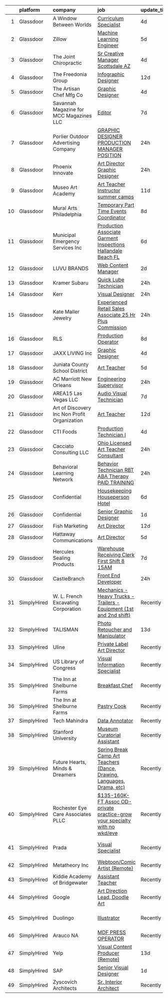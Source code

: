 

|    | platform    | company                                      | job                                                                                                                                                                                                                                                                                                                                                                                                                                                                                                                                                                                                                                                                                                                                                                                                                                                                                                                                                                                                                                                                                                                                                                                                                                                           | update_time   | location                    |
|---:|:------------|:---------------------------------------------|:--------------------------------------------------------------------------------------------------------------------------------------------------------------------------------------------------------------------------------------------------------------------------------------------------------------------------------------------------------------------------------------------------------------------------------------------------------------------------------------------------------------------------------------------------------------------------------------------------------------------------------------------------------------------------------------------------------------------------------------------------------------------------------------------------------------------------------------------------------------------------------------------------------------------------------------------------------------------------------------------------------------------------------------------------------------------------------------------------------------------------------------------------------------------------------------------------------------------------------------------------------------|:--------------|:----------------------------|
|  1 | Glassdoor   | A Window Between Worlds                      | [Curriculum Specialist](https://www.glassdoor.com/partner/jobListing.htm?pos=130&ao=1110586&s=58&guid=00000180fa016c6596711cf05fd200b2&src=GD_JOB_AD&t=SR&vt=w&ea=1&cs=1_ef6b3831&cb=1653461839342&jobListingId=1007880091488&cpc=8795CF9063CD573D&jrtk=3-0-1g3t02r48g2eh801-1g3t02r4opkjh800-fc65f844cfd634e5--6NYlbfkN0AOyKCFzToQ6YaempRbh7-ykwzFwHVM4OJsHPJmHpsUmjtQm9Z6vTkfpu2Gx4ZtWZbob-D2Apw6YDRwCEX5-yiU1I3S9wmBmEottZhonUhhdi2i6LfTRN5PLorjaBpUG8Bh0i8SFtZJyz5keGWU1hYZYPa-c4Woc_jDTJ38bmyrfr_VJTETB7CrttbH1mxgpkVNIZR2JnuXOdE7EseFdUwdyqNBkdWHK-c-kk1Fas5pr-uFvO_iYbCNPhFOh58CRs8JXvYMPn_19pHExqYZh9X6S_VpLLYfNlU-NNFWhyIdCOIiyxrc2sMGWDYDAn-4F3SsRnMW6cpzLomnbZqz1naih95d2mRHnybR46aZ944SF-7Kd9J1WhOmbivDGEfvGqVuAoHDiVwGUL6mzIyQmnNzyy5AbmRE0KgbQrS8PzAiJrzKAQNIb0jP175RzL0eK3r6XfxTJfD-21mULA-00qCCLW0gXHuTpkeeEl7wGCSPYETxsWNAGljP)                                                                                                                                                                                                                                                                                                                                                                                                              | 4d            | Remote                      |
|  2 | Glassdoor   | Zillow                                       | [Machine Learning Engineer](https://www.glassdoor.com/partner/jobListing.htm?pos=125&ao=1110586&s=58&guid=00000180fa016c6596711cf05fd200b2&src=GD_JOB_AD&t=SR&vt=w&cs=1_ba71dd2b&cb=1653461839341&jobListingId=1007877117058&cpc=2CAED5C921A5F994&jrtk=3-0-1g3t02r48g2eh801-1g3t02r4opkjh800-f96ab320b8e43036--6NYlbfkN0ANMurRYyPEXg08u6OamUd1Mvhk-zhFSGYIZgoJR86UvYL2v6MoUqae-sD5DnU21vq3JeNkR5tFHcOnDSq4dtCFfirBT7BYsd0jop5wwr17nJM9ZkX7ghU4Er1na1RLgh8OpyDj2Xs0WGVeLQZxpEbHUBOV3KsUxWOQYxZr7INfleYBTAwE2qjmDsIH84bb3BchVSAUHRbRYuEaGQF5Q5C6_ZcrWu1IzFIAR-mmLaMyCyVX-YIhl1K3goYi4nUNgQOlAA9dB5FHxfFEsSKGs2aD0GvzLrXWuWsWmLgrAc5ulXxtRJSRsjq-8gfjlPQzQO4piQT5CiDNphYKRz8l3kbKkh2Uha6jPxqRBel3Enymez4VeGOAis8RRtwprBqxkM1ZfzOJgSm4ifSg_nCMbYB7ynmrQ1UNDtc_nX-OTNz9GvW8H9MG5zGBBsIf9F-1jhxVcHyOnkPkHVB6ieaynC5KbiDU8rhPy6v62NEN8Z5tk7mY9ay5Yjyz2WzPbX0hMxPGVhGs9eXLLWAa3WvqRpKSKbfNYDdReM6D3W2p3Qr9158CjqdVBBiRTARmjZJ2m_Srhs2iwMQf4yInGwanPX7bwrXgMx3lobsUNjQbauNXBmkH2t9NMD3kYcXh5silKVpdFHP2o4g347O-F1oPAfLvK3ZTbuaNkk6CApvKFJLiLsDXJKzgBSnWju2oBPkNKo_dvXGl5ixBDsDWURE1r2qEeXDpsMJr6azFSWQI8EYAZPHl9QmE_yHnqesNK5pHgSy3yVFrYX1ijt0JG4JUmMuTEsE4Zy4aFrsHUZCRZIqqtqp32n6jsNbjpWC2xd9HI8EqqHFTAMRhJ9MuQPVRD8quh798WIir_tCWS025QsowMsLGke0rQt8cbAr5IDVxZ6Q%3D) | 5d            | Remote                      |
|  3 | Glassdoor   | The Joint Chiropractic                       | [Sr  Creative Manager   Scottsdale  AZ](https://www.glassdoor.com/partner/jobListing.htm?pos=122&ao=1110586&s=58&guid=00000180fa016c6596711cf05fd200b2&src=GD_JOB_AD&t=SR&vt=w&ea=1&cs=1_ed22802a&cb=1653461839341&jobListingId=1007880428409&cpc=81AAE51C33FDE227&jrtk=3-0-1g3t02r48g2eh801-1g3t02r4opkjh800-0f8789c8d55d4e2e--6NYlbfkN0BjofAaOUphOfn19_ngC4hII9J0vncD229fUY8SjX8wT998s6jSLkvo6GAckPjHLPBb67NFfiKlJE-ma3-lRb9-jIT4A0EQaRB99YLnu233_rSZ78s2X07ZPJynMUFiEQqqNn5ATf7plWSOLtOCS2ua7gQhRcFgsMyCfowY6TuWCqbyl5JaNT8wzZg76kEmwolJWrtPtNKQlJ030i-33Do4lZzUbeiN6WArDod_5mjAkX3JPxxW59O8dkHy0zcckbGJ3xGKByBB8YJS59L-1pKUHqbNJkDWCM3FzPi8XqgjbsaWLYt5Ml-n6AMYq6km0wmngO3-EjpKoS7umlwNT0dBr_Jb8GTxgvwSPZw3dO9bFu8NrjeUobEO6uvfz893aHeedPz7exyMi05MXm8BMFD1sNnBnv9gOxLTNrHhjzDvPYZYGtEy43AW30kv6dB2SzIgATKpRc92BE-5flm4_98mNI2RRXQnvvwaEKHvegQd_Zxr1vX-m598rpYN1n471FT5LFr_J3IPBxiulK9jtRKZ0T6EhNRHXcE8EBghnYyrWYC6WgpBl3eFsDoR1WTGVyI%3D)                                                                                                                                                                                                                                                                                                                | 4d            | Scottsdale, AZ              |
|  4 | Glassdoor   | The Freedonia Group                          | [Infographic Designer](https://www.glassdoor.com/partner/jobListing.htm?pos=120&ao=1110586&s=58&guid=00000180fa016c6596711cf05fd200b2&src=GD_JOB_AD&t=SR&vt=w&ea=1&cs=1_b78b834a&cb=1653461839341&jobListingId=1007857063923&cpc=8795CF9063CD573D&jrtk=3-0-1g3t02r48g2eh801-1g3t02r4opkjh800-6e365dcee8a2e2f3--6NYlbfkN0Boiy5u7070AHdCi2IBh6tESCDGV4H_QAF5sEE_4mvsTHldhfhbloPCUkVL61EuXgk9S7Jel8E3chC4kPc8OX0XobsRtZprUPEOGtx6IpB5GRPLWVz63CFvNNa_ZnH7rwNSIrT2flM7AA0V6xnP_q-H8FssuZ1v-n0ckmmxGuvxitXCK8-FxhO4taiH6SM6eqbFpcdMdMYBi1brvvP0yh8GT_igLVX-S3h3GVw8pzgFcAW_UEd6ChrJfmLYBDCag-TJAEdEguyZWMT6abBD90DMvAYhjWdzKCzENco0h_xVERgYSlvDuRRx11Bc6hj0kM2MVN0gvnxHQ6TD8zImCHC6vnQQiCxNvEQsORU3cg5Ans41A1dH6Tp2XfnJsP3HbzMNEV9EEQ0tj8soVCgM88VjVapR5IX-WeOJELHMEI26xhzLYlHp3IJe2rpJFwguDESthPFlMbGvWNN8_qV4gxMzR4bN7_oolKvczZrR6AARqovNZ1coahop)                                                                                                                                                                                                                                                                                                                                                                                                               | 12d           | Remote                      |
|  5 | Glassdoor   | The Artisan Chef Mfg Co                      | [Graphic Designer](https://www.glassdoor.com/partner/jobListing.htm?pos=124&ao=1110586&s=58&guid=00000180fa016c6596711cf05fd200b2&src=GD_JOB_AD&t=SR&vt=w&ea=1&cs=1_3112a67e&cb=1653461839341&jobListingId=1007879161347&cpc=39A4E8CE329AB187&jrtk=3-0-1g3t02r48g2eh801-1g3t02r4opkjh800-63ff8888b6f225e7--6NYlbfkN0CTwPszrIuTjOkQeUc5MIWxzw-_VculH-63Icgcax8GTsOzLjiwqGMXqHMoiEPHNu2QBKvSlWYgVY-YS7QhK8r0eQmzOKKmhL_ETDN0zeNLz3VTCDYiFW9903BpvCj2NXniu66sD5pb70R_YwMi6StmZGFI_sxJMXRt-uyZOagi4dr5ZRR17bseifSFDqZJtiqp-mWAH4JnICd-pTmCCMXFz0IfFp8Fz8SNRVrwGZft3OI23EiBYRubXLVH8Z2e4netik_TcSd5MknjAQxF5Jrwtj2yqAABfMDertrJzVWyK2Xxe81KGmmhzDEloC-0SbsA80GJQ28K6pVvJi5muyqInVUUYIwaihOOCa8lKK6bcm7OMfa0tcrAUTvCildzkw-2k1XpqDsayVZhxTip4DIoQF-Eozf7Jymmyguv42gJuXA7s9NkZ3zoJKOH89_mWrAXdOd8WeoF6ivAvmC7j4C0GzWk_762m9qU4uTZyVSqqyqtvgnvOv4y)                                                                                                                                                                                                                                                                                                                                                                                                                   | 4d            | Lawrence, MA                |
|  6 | Glassdoor   | Savannah Magazine for MCC Magazines  LLC     | [Editor](https://www.glassdoor.com/partner/jobListing.htm?pos=117&ao=1110586&s=58&guid=00000180fa016c6596711cf05fd200b2&src=GD_JOB_AD&t=SR&vt=w&ea=1&cs=1_9a3a51b2&cb=1653461839340&jobListingId=1007869491442&cpc=84DBBAA61F05C438&jrtk=3-0-1g3t02r48g2eh801-1g3t02r4opkjh800-2a68b48a9e70c5ee--6NYlbfkN0DsM7MRoR6mGcOzXJiXNgbNnqHdEWyX0qsd-BnMskj0mUMdnr-yJeDT8yYHE7W0IJmVhuqxmbGOa9T6M5mHgwNt1hsgebGv_vQKAezgeQVgXP9iEp2uI_SxvHPiRuHGOp8mxPrwz7RngCErL3KLLLKrGTGCI3LYA-p3qeqw5PWXE_qYBDLxXOFK0tl2ZYYZw-cqDnAOldaAxsRuhm1erHnye_uYUGbRUjyzTEpTmSJwRwFhW1WzlFe6BQwBAufuRsOI71jDmdl5C3R7evxOmhthO-7qKl_vZaYFxEmYvhdwyHL2UeTxBxDLF-UM0VfVLa6IZGzRrgeJc1UZsxEYaY7VU5V1H9yHIoR5fJ28wyfqUiHyJVs2mDjgc2k44bjYH555-T7QjhU66-4HuVqe3lsSqqHfSpK970pKTcZPqcEyH-ndayDH5q3Pzc3h2KJ5nCYpFIsz1zuhB7BbP5XARBpBvWPhruqoO5fZIKt8gclfSQ%3D%3D)                                                                                                                                                                                                                                                                                                                                                                                                                                 | 7d            | Savannah, GA                |
|  7 | Glassdoor   | Porlier Outdoor Advertising Company          | [GRAPHIC DESIGNER PRODUCTION MANAGER POSITION](https://www.glassdoor.com/partner/jobListing.htm?pos=105&ao=1110586&s=58&guid=00000180fa016c6596711cf05fd200b2&src=GD_JOB_AD&t=SR&vt=w&ea=1&cs=1_68540099&cb=1653461839338&jobListingId=1007889247574&cpc=1926746423AECDED&jrtk=3-0-1g3t02r48g2eh801-1g3t02r4opkjh800-de37ea7e8700ab51--6NYlbfkN0ACTeRvGRFS6hadW-07x_K1RnsIE8OdH4tufuZ5eRAiXgZimrvNkZntqdaWDDj--fMzbHRcFggg-G4w-7IDVaAITY78vE2B7uLn2sQO3-D71cNx-y988aWjemo14N35dC1ZYz5JVoKDcfIroBS0_fusBWK8PGJTZjCCBddDnXul2VGFcXTZIERMTi3nPGd4SQQ9k-b8MmulH2x7GUi6lZ2T--Ge_V4PqcN3SLqAFPbH4FOYEPU5Wp8nFjylBgFfWLmT9K5nwlwusV1pROSs9jZKtD9wkUJmdn0NOaq7J8U-OnmFRB7L7z-TO9ekMjVtlpXlHgslxxkPOa8OrBtPCaFVva7NSUWwFNJ0E48RMutmYufoVI-rA9BjEyl9g47aUTq3ptYmzLeEJMoLZxJn3981mflI8m56gT2mUWW-cVhTf6UQxLCGykKs-lpsggiLWxVoiPa0F7bpRzJHoFQmgY4DzN2_z8bXCUKVUXuTiUelbMOT-EBgu-W4tsyMepxyVQIO-awGHaMfRQ%3D%3D)                                                                                                                                                                                                                                                                                                                                                           | 24h           | Foristell, MO               |
|  8 | Glassdoor   | Phoenix Innovate                             | [Art Director Graphic Designer](https://www.glassdoor.com/partner/jobListing.htm?pos=104&ao=1110586&s=58&guid=00000180fa016c6596711cf05fd200b2&src=GD_JOB_AD&t=SR&vt=w&ea=1&cs=1_f6c81d68&cb=1653461839338&jobListingId=1007889836239&cpc=BD04BF404FBE42C1&jrtk=3-0-1g3t02r48g2eh801-1g3t02r4opkjh800-4be130cc61893238--6NYlbfkN0Bo_CM2a8GgFIiw_-9fb5ug3xmG_MFCzpxBl7ntROtVZbnezktEokZ_TAKVk5ylsRB-04x_D7rw1pDZphrZcfiW9ygXWSFQvKVIc8zmTkkiDFPHobN7OGrESPq3k_nHuMxoxHSwi9Y0MNP0LnFyFIwY_rVIxPPQiCvXKdF6GQU_eVkMR03xtGyZsl9CcRVwf8ToOwww_1NnTy0t9V5fGrFfaFMrqipU9F9U3J0vfeq1A2CAYaF0GSQldNesSaA7YeS6DoZO9gyrYZZXlH7Y63HY0x_1bFkGnZ3jHoh-NqT8wC_LeB_3gXJfrbA93rhYZkpFp4HrGP62xguIQWgstdNA0nnOfSVu37w5JGPzwtJpWqVuTAsZRvnP3BOpHhK9gcrN9WDzuMHnznvVsM1nJ6cagFyo7Iq2inStdzQmoqK0eKj2jq5b0gcrs9XHlJ_9puCLpKDoPZgVDMnEZgRwU1CBhLdAHc8PkvWzhgO4wxODclUdRey_te-iC8rIwC9uk1c6mIEUoJyx6A%3D%3D)                                                                                                                                                                                                                                                                                                                                                                          | 24h           | Troy, MI                    |
|  9 | Glassdoor   | Museo Art Academy                            | [Art Teacher Instructor  summer camps ](https://www.glassdoor.com/partner/jobListing.htm?pos=128&ao=1110586&s=58&guid=00000180fa016c6596711cf05fd200b2&src=GD_JOB_AD&t=SR&vt=w&ea=1&cs=1_839007cf&cb=1653461839341&jobListingId=1007862151605&cpc=84DBBAA61F05C438&jrtk=3-0-1g3t02r48g2eh801-1g3t02r4opkjh800-8f457b5769887002--6NYlbfkN0BK9GXDcakwdiqmeo8o-2GvkYnmPkq7xevAHdeF_847qlv52V46Uj_2A5lGeg60q2HYyg7qaEExskigSG-repZWfCKJWOLaVj4JpOs_QhyPptYLXkfCRADo8UUWZWV0mW51kF8y7x0dj2JvIJx4ohwW73K4CYjUB5kBt0wCIuwnWdOBgyD8CXv_Om2gzz5vbyQJ031kgGKeMD8oAMx3Zo7M9f4T7R2_l-nrRzAhNTH09WJQg0MnZV7De7eniA-2JwyOjBw2b-GngRSXPd_x-HzD29HdXl9xtspsJsCPMrQmTUqq88pPG8dTRfaplI8LIFZIyyfp3Tn8yxcudgaeXUnOQmACxUETJhtM7xB_85gV52SkRevnFDGCNw2jczo1nBe5nuLFfhi77Slue7LAxXStINlOubUiS-MYe89Z2PmclpQl5qXYijRKpMuXUcPtwi_EXsUGTgfQkyaZDDcN5Vune-mPq2ZMSBnOid856P2j-w%3D%3D)                                                                                                                                                                                                                                                                                                                                                                                                  | 11d           | Issaquah, WA                |
| 10 | Glassdoor   | Mural Arts Philadelphia                      | [Temporary Part Time Events Coordinator](https://www.glassdoor.com/partner/jobListing.htm?pos=123&ao=1110586&s=58&guid=00000180fa016c6596711cf05fd200b2&src=GD_JOB_AD&t=SR&vt=w&ea=1&cs=1_df7dc78d&cb=1653461839341&jobListingId=1007867933788&cpc=9C2286EA3771AAF6&jrtk=3-0-1g3t02r48g2eh801-1g3t02r4opkjh800-5cc6cceffc637cb5--6NYlbfkN0BQfp2sEOvTvC4becpPYWH6CeMH9vPDIRCjgnSp4bg70LY4e4IB4PxEGv_7WNKSW02_HmDjj4E-kBvqoDc07zTOSeJGIyroDjWSwyIcjTloYmqKyjs4mzWna7niVaVz0XjGU9sHcC7FdoVjSc_4EQIiW0nBJDZw0r5mzdVkRCWwzKeRsAA9GEdYB_414LEPPyKDrbHCp6AnpQw0BbZ_nFwo-dpvBOflRoOinxKCCvE85nh0urPZCpB_o_gwcohA9Lfge8fLY_1ec8x3o7jeDHremA_HJ304CxIAez_vS-qRscYXMBv959u2aVU-4-qYjIe7tCoxgXeeq2Kpn6sRjgPVne7NF4kQHb81NJk2Kx4k2yEAXEyHzyFmkAFq-XyRF0YCkAJ4nnoPP_l_QzuN9kN-fWdngpJ8rUqb_3FTaGm47llE11xMIzLeb_Scbor2R3Ys-MGV_9ByBM2a5c3NR7zcqMRujfM8dC9rMRtWDgUpjW_9pU47nbKe37d0he_rrt0aPST-EjhpCNX6MBZO-IYr)                                                                                                                                                                                                                                                                                                                                                             | 8d            | Pennsylvania                |
| 11 | Glassdoor   | Municipal Emergency Services  Inc            | [Production Associate   Garment Inspections   Hallandale Beach  FL](https://www.glassdoor.com/partner/jobListing.htm?pos=111&ao=1110586&s=58&guid=00000180fa016c6596711cf05fd200b2&src=GD_JOB_AD&t=SR&vt=w&ea=1&cs=1_d2bbd2b7&cb=1653461839339&jobListingId=1007873337161&cpc=A1F772DE77098288&jrtk=3-0-1g3t02r48g2eh801-1g3t02r4opkjh800-4b86c42c2e65e00f--6NYlbfkN0BubAvHewzPhbhdmEFOVBPTCAY4ElwZYo8Lx2WAAaTalx1vqyApD5shklBRPuPGrQWWQmtrPrSYL6-HJM4-nk2X6GVhf0QR6we7IygfcEKzwDQRaVSsot_FPsHJHaEiFEJYJ3m2NctunXrC3F5b92FNPsihvMzMoAl_9eOrB1zGrZBLC1kmhre6cwtJteQg-yPN5AFPV1_5rsMvDHbJtVTTH3QBIMLx_mwjWQmoXhxaGb0Xw7mLbhC8Ga50SuBLWr6axYxtJpW8lrNLyIhH9DtrLRLSTSPcAalCC1S59noujg9qpxXm0UtuUNEIyWsmySXuNwn7EyxwvsIuWg05snTcf4FfQn3-sqfnoTL_fCWgKkfwLQqqyS8E7fnza63OjEeNrFEp_-2wF6QocrHoaZO6n2QsCB8A9DeUU_M0CiRsYtmAf8ZMAk2wimyr8vahVZxMG3sbPWMFVWSFoWJHjDvdPqpEnhMW_c80zpLyeYv3B4CJqF9ODbdvDW2WoY6Qyhm519Gxp7AnpMDPAly4YRp1l0lRBLWBLA1Ys4qEnroPslgL9ceUGIfG)                                                                                                                                                                                                                                                                                                  | 6d            | Hallandale Beach, FL        |
| 12 | Glassdoor   | LUVU BRANDS                                  | [Web Content Manager](https://www.glassdoor.com/partner/jobListing.htm?pos=119&ao=1110586&s=58&guid=00000180fa016c6596711cf05fd200b2&src=GD_JOB_AD&t=SR&vt=w&ea=1&cs=1_51077524&cb=1653461839341&jobListingId=1007883135416&cpc=7E69D0A57279CD4B&jrtk=3-0-1g3t02r48g2eh801-1g3t02r4opkjh800-78518885e795ea6a--6NYlbfkN0B6OB7jr-p4Ycr1l0MNgEhbiUbX8bsrLuSxQNC77Lk13UqdI_GAXZGZCrmnYut3k635jshFCYLm5gNIuQXc_kdZUpwBMW8L3uchjKCLyU1XG7aaLHPeSydq-Jf9Dk8Kh8SXSHKtaYQ9YjxgXzMVsTh-vfwVPL9GZat9xVd4w1m7EIxvZuhp7Yi-SpI3oxXJCU-kLhhxT-bJCKdk4P9Y9KCISPP4Dx7opisiEh8iZRyP10OX3bTCxFyEOkXBOuBY8T97IHs0XGqHEW9uprd4kqVe2T_TFrQ2Lnxao1i2v_Kj2pNCLeUddmpA04IfJAv6aiBz8P1mmTaMf1vfRnTC8ckj8z3U5y9e1aAYbQu2BCT8zw994N8TLKKZcOBzQHpHx0SVIfVBLkabRZKytTKOrlaAotOQ3aekUf8LsyYSwrf0pmLOkE8M-u-F7obweE29aJHSPecRwfU9aCIYf6zuRmQXuRgOFA8LR8Cb8IbG4mWXTuNh6qh5tDkoHyl50u5uT6Yf6d7TrcQJiQ%3D%3D)                                                                                                                                                                                                                                                                                                                                                                                    | 2d            | Atlanta, GA                 |
| 13 | Glassdoor   | Kramer Subaru                                | [Quick Lube Technician](https://www.glassdoor.com/partner/jobListing.htm?pos=110&ao=1110586&s=58&guid=00000180fa016c6596711cf05fd200b2&src=GD_JOB_AD&t=SR&vt=w&ea=1&cs=1_67fac300&cb=1653461839339&jobListingId=1007889084471&cpc=73B7E520706C1844&jrtk=3-0-1g3t02r48g2eh801-1g3t02r4opkjh800-02501d31e9f577ab--6NYlbfkN0BCnmFU-gciLNwAdh9Z2ByY0K8THW1pflus6_bAm8EpslIUDWfkzHptYZg74skIPGJpiumdLPXF-ZkW0rbKbXE6nIsFOw4iv4YAlqDxPDB9BPo3Wkv3Wus9D67AOTQUtyGbltTEF0qBjWxBMxAfQCszMgbYhxjn5qDtvfP_97DuJYTt0Tvnk0N1Ez2anymfSCY3kIV_PlyVL4ZdANt51OnT9ze5dZ5sMoz21oMvyNEE9UtN3z8UEw_RgqNrMKEaGbL0ZwQQlDEb-CJX20TTj0xXmKRBiHpe9BmwL9KaKSzsJsPi1zvN38iyLCmrLDlPBAGjypEd9tccFrptDIZvTijVqYcxlp6RadNkldAw8SyR8-r0GtLS1UbIumKkjXGadVMduN3Vgy8VCtTVUJqfRNqAQ4qQ7TXU3A8WR-9YDa8KMbQFSzoJDHjIPUw2t1hTuFXHqEZGcvo1Twpe8lCVMCqqNkgyjIJuRPhAjRXc4gDx8sv7mwa2xoy5XCcmEnZRHZuQe2S1ta6RLh2FMWyEfz2A)                                                                                                                                                                                                                                                                                                                                                                              | 24h           | Mandan, ND                  |
| 14 | Glassdoor   | Kerr                                         | [Visual Designer](https://www.glassdoor.com/partner/jobListing.htm?pos=113&ao=1110586&s=58&guid=00000180fa016c6596711cf05fd200b2&src=GD_JOB_AD&t=SR&vt=w&cs=1_ce5f6094&cb=1653461839339&jobListingId=1007891089235&cpc=65CC663E25211861&jrtk=3-0-1g3t02r48g2eh801-1g3t02r4opkjh800-b6f85b23a7063880--6NYlbfkN0AOHwrLlyTXiG3HfdcLhaCVf3-H-RbPAVLFEo3oL0rfm3fE8m1zPVraZSUGq2CqPCkcwpUJo9YmwYnApl_Gfriz_gWYzBZTi0009kxhjHqdSMvCV0MZm7JjQvCKGQC3Uf6e7ABi6oauSd0Qo-8tijbNiFxueDy_e_110dtdhN09dtsXroUeFwK4Bcgj9itZjI4v-O2ktZOeL21PBGtuftuJNdR0fhfcIXbOlVSsmXWC1ZPDQL4-d9FS1gXVvnjED661wwU-Su3txehAkF_003Fyn0svVbA08acNiJr9HKLbgbsHFMCCLYKitf2-8rS20KW_g4BMBlbev-TTAvsWYltRbjAZCBYBYJ_9Sqzb0kKiW2pQ0mwmv8wct56kxETTDtiF5dtPEjpYy4UEkR8J8gvctV8cwIU7SF0R9rEs_PtCypV7_xLrWe95j-T6sOnzzVKAs8pWnPcWXSSglRdMSv8hlZN_5W9qyyam_ayRuLkZFnyV-0FB5VZUSF6LEL11nyqSEKsL1HDAKMzMmJEx_MdKqzdB7ITJvLV3bThj8C5qNJN5tQe3lnAP4C4iOf0h64fBfhOimXDlCA%3D%3D)                                                                                                                                                                                                                                                                                                                             | 24h           | Brea, CA                    |
| 15 | Glassdoor   | Kate Maller Jewelry                          | [Experienced Retail Sales Associate  25 Hr  Plus Commission](https://www.glassdoor.com/partner/jobListing.htm?pos=108&ao=1110586&s=58&guid=00000180fa016c6596711cf05fd200b2&src=GD_JOB_AD&t=SR&vt=w&ea=1&cs=1_7528a4bd&cb=1653461839339&jobListingId=1007889451459&cpc=F7BD8DA794B5A532&jrtk=3-0-1g3t02r48g2eh801-1g3t02r4opkjh800-0c6d49c94d67a0e6--6NYlbfkN0Bzkuy17zoNwKMVjyusHhR7JNYo3SmelKzW8jp1Pa4TkxStCUINJHKEvWeyTCWsSy7glG6bu4PQkEJ9n7ak2rHhgMfmVYG_Kq35zEUQ0s1BeaVmuaSQsfMz542vTg3ODfAoXj0toavvywe-EboxjXrKnuiFs70hFceAofubfGSEWSQqZQJYtwFnYw87M3U0POYai8txoPRPurPRKypK7-_8A98rfzFvxou1fuKk9AiU4hcNDoZu8r7-R0A0zSz2NGVfHfOQKBffgyXSFmdyQ73BwVqY6tu0Y-7LzsooI_1hrzCpOpVb8XYrFofUKm6yv4uPF-ldeyvWnCRFi6vqAuL1T472GL809hLjVlQBEr5DGm0EM5GQrG6s2r9nOmJF1PkD2Y4uni49At-sV9Odsrnmb-cOStu1DZLIYO6hPf5IKCkRG-t-KBjsYIq03of107rA1OLhEIZfDr872FnjNs28svelsdtU1JAB36qmBFEFDJEFlqzP3HSMrhdOFwMbK5jp3wkdTKprYQ%3D%3D)                                                                                                                                                                                                                                                                                                                                             | 24h           | Aspen, CO                   |
| 16 | Glassdoor   | RLS                                          | [Production Operator](https://www.glassdoor.com/partner/jobListing.htm?pos=118&ao=1110586&s=58&guid=00000180fa016c6596711cf05fd200b2&src=GD_JOB_AD&t=SR&vt=w&ea=1&cs=1_efd85929&cb=1653461839340&jobListingId=1007866935958&cpc=923E3B470662C757&jrtk=3-0-1g3t02r48g2eh801-1g3t02r4opkjh800-31ab91efb5991248--6NYlbfkN0BGLl3YO7yVe-d4GceEakwhgn5Viv6_9E5gDGyCO1h8FSK46B7RS51gZoZnQwrSlJC64Gt0r6ah19jUccUZiphS2_7lhpbDL1SpoZ379zlRQIZ7JgFHYw_63S1fEccCHIMuqdRFc0RVElUgmbFJ2UUnoAq7expCyEa9LqcbkolFsAWRYTZowE5NfmAJQukiykezaMe5XrqN4vtXx4c4WbiKcKgpKLbk40ZHR_WufyllQ8ZeSbgBvh7V2xGrxu9BFVGwOY_9yDgEMO0CD-jEW04c5yCouYkQFsSioTPbPEIwSrd26db-cSpvK_s2aLFsb4Df3KNwk6nckMY-fAEE-MGYBuzXy_XxVmKJAjATeR7HtUpzJ_tSe7DbxREZ1akzuqyzkfRwhCo3sKtcrYSC-klCVNSg0YMYDugKipOVHsS7tMYSEOFeGrcyYUaq6mj5vMtf-Pf3bmG-KZCHwtKY4JcHE8FAWx5Tx_kOYNt8N-NI4TgMRjyt0jtKQ2BVPM0viWY%3D)                                                                                                                                                                                                                                                                                                                                                                                                  | 8d            | Hazelwood, MO               |
| 17 | Glassdoor   | JAXX LIVING  Inc                             | [Graphic Designer](https://www.glassdoor.com/partner/jobListing.htm?pos=127&ao=1110586&s=58&guid=00000180fa016c6596711cf05fd200b2&src=GD_JOB_AD&t=SR&vt=w&ea=1&cs=1_61aa30b4&cb=1653461839341&jobListingId=1007880601519&cpc=84DBBAA61F05C438&jrtk=3-0-1g3t02r48g2eh801-1g3t02r4opkjh800-d8a2fcf1e32a97ac--6NYlbfkN0B6OB7jr-p4Ycr1l0MNgEhbiUbX8bsrLuSxQNC77Lk13UqdI_GAXZGZCrmnYut3k62z8PhHZSOakFXlsGS5JayLqGAYOEwaEmq3W0Tv9pztkzd24VnQPS46qxUycTNx-1COgyWKBRI7_lt82h5p0aLlUbDuFxhDdM89sXdAb2q6jqd9nHX56i-qOYE53Pe44O3GaLEchzWN9tavSpshUo8L9rKckYbMdaWEnWbPCDi_9tuyZq0FHjASZPs7ZpoplA0OMDis5F3q8xtD6_UCMuHoMC2GVKzTKCtLAGqyx72Ay-kegfOBM31KRkE6cZkDKSimoE1XaYrIvPhbsrehAW_KIGK-W0K5QhfV_0kfXyYOfJ5rAuCu2bswRjZKR43i8RcUm_bxSZy5WbtjG4Du-XdNJl0L1NgOTVN7--sKXUGrC-5cNmAfkxYZ6lLg1ve_2SLf6hpu3rcI0PHNfDyhpU50Z7kHzUWSULQSBpRchXCgTV6mYOpg-V6D54EyQ9TwV54%3D)                                                                                                                                                                                                                                                                                                                                                                                                     | 4d            | Atlanta, GA                 |
| 18 | Glassdoor   | Juniata County School District               | [Art Teacher](https://www.glassdoor.com/partner/jobListing.htm?pos=101&ao=1110586&s=58&guid=00000180fa016c6596711cf05fd200b2&src=GD_JOB_AD&t=SR&vt=w&ea=1&cs=1_82cbc7a0&cb=1653461839337&jobListingId=1007876884568&cpc=DB9C765A2BD84098&jrtk=3-0-1g3t02r48g2eh801-1g3t02r4opkjh800-cadd3b46612e4087--6NYlbfkN0CEwiBSzW4w-dHakXlOaPDcNNKrw1194KS0YMV_g0kaZyaFcJehtugn0rEltYBY_abE6aCEWYcTJ7cwIT1PRYxgNmVaXci9_k1lSdo5rv5udEt58H2hWTpKijeaYsTpPDlmiEZfCInXAy9yIjWL-feL_NRs6U2neK7MfGTcfqjmS3mDP9PQtbsgVDJEh9qbTN6tjZHAjwQNsQy3jzfLTISawbIHJYzWZHS8NW1RweYjL_imKO9WEsPI48TYtmakyP1TApGsovNKtuU0XGvdVfs7gXB6kPqgC7wD6MigT82vB30DXCnED3-FNni54YxFEiXP5z_pO9ZtlVpwAOIQNdj9_IZD_r6gVM8pnRX5AC73q_fmO5nbh8sRil1ScMTmmesuRK4GNMax8vm4yrZ2FZ1ow3BRra6I6FdTQu5M6IYx6nHW7J63JXfIggPlf4tJJ3sMDf2KFMmdrjsG_4KqxN2MRjrMov3YspAqrI_geu5ihkTdmBX2pSoz)                                                                                                                                                                                                                                                                                                                                                                                                                        | 5d            | Mifflintown, PA             |
| 19 | Glassdoor   | AC Marriott New Orleans                      | [Engineering Supervisor](https://www.glassdoor.com/partner/jobListing.htm?pos=112&ao=1110586&s=58&guid=00000180fa016c6596711cf05fd200b2&src=GD_JOB_AD&t=SR&vt=w&ea=1&cs=1_671123ff&cb=1653461839340&jobListingId=1007889737867&cpc=B27F49C9D64D6F84&jrtk=3-0-1g3t02r48g2eh801-1g3t02r4opkjh800-701f13ccfcfdcd2a--6NYlbfkN0DfhRLDY5E7BVY3xhBTAobuSaZ3WR2SqAJ-w4NHeQGDZ_AVI7MoW9SUeeGO7HaP_E_wHqGnWGTXk9eYg5CnRa6aX8Pt8D-yoRt1XtD9GEAowbRNyFMnDSx5HcuB2VC3mrttMm_zYKQ_1CRqP2dgNzJA4QAm5PucQ7YWSOJDGzf4SajrSv2UFqn4nYV6PGsqevETXfrmHgm7UptlIleM5xWjCbiOBCeXi1Bg_O3S6S6xssKVEnd4jjQZPkzZ5eRynIyb3593q_4_prXx84Xnk3ujeW4zxSxGyUms1sSBYCD2HBK4uCKDQ1imclH2-RnovAlRRkLM-Wu6rRE91f5uK0PKl05VMB0Mag776TQWiXKzdptuMVFwcoxW4MzNUdWwh2MgeHFSnWek_5CaGQLwWLFgkO8NxeWa3plnOfAxxRLp13MaVO3tR4naEftPR3LYcGt4bR2JuDyumxgK93KelcO_6O-S1yvCdHPFsc_FoU7zlvQtQkzvJxmbhjbgbbcMBnohRdYNaVz5Gw%3D%3D)                                                                                                                                                                                                                                                                                                                                                                                 | 24h           | New Orleans, LA             |
| 20 | Glassdoor   | AREA15 Las Vegas  LLC                        | [Audio Visual Technician](https://www.glassdoor.com/partner/jobListing.htm?pos=102&ao=1110586&s=58&guid=00000180fa016c6596711cf05fd200b2&src=GD_JOB_AD&t=SR&vt=w&cs=1_1ed912dc&cb=1653461839337&jobListingId=1007870265604&cpc=66625C18893C0C14&jrtk=3-0-1g3t02r48g2eh801-1g3t02r4opkjh800-68ff0c49bd6cd990--6NYlbfkN0AxBpcpHdbft5DAzsU654jJBBeyUln-6tcmC3MQbJI8xZFDSIU0w9fXcEXE77eTUYCRIo4TfW3SIcT_nu-hwCwZTgOaWyuy8N1X5HrMsWOnLvvn_z8W27zUzjgwMRka0xFir95N6-YQ1UufxeiBzuzK_zWfUFp6FSh6-zTpuq2YJ7hLp6Qqf7v1FK6gexWSiXU3JXyVQLIk5Ns8kWELj7rd2aYQLE2Q47RMhKIBUQVM4DelHrzCUa-QBkn5a4DBzOgdgnU6VWyDlwAEb0bUXFL_yJ35lhWyAZyGZ9wfPpZS-2SJ-z-NpKbhyUfhgMqsrE4eyKYlMdov-bHAPOa7SQZIlw9558K7UQTN26p8AufJNnF2BNFSwS7R5HwNC-NjWNtig57zmUxkCQU5Fx-NBlMzJh9ewGOH9IriQIt0I850NDlp__Z1Pv-MX94EC0P60EXapfKSSK5KdZO-aZ760SiTqMWxrHgEJu8AJlcbGqBguNRqoXdV1yVr)                                                                                                                                                                                                                                                                                                                                                                                                                 | 7d            | Las Vegas, NV               |
| 21 | Glassdoor   | Art of Discovery Inc Non Profit Organization | [Art Teacher](https://www.glassdoor.com/partner/jobListing.htm?pos=114&ao=1110586&s=58&guid=00000180fa016c6596711cf05fd200b2&src=GD_JOB_AD&t=SR&vt=w&ea=1&cs=1_ad81749e&cb=1653461839340&jobListingId=1007857440504&cpc=9C4F014304452074&jrtk=3-0-1g3t02r48g2eh801-1g3t02r4opkjh800-4122b960992239bd--6NYlbfkN0AxrcK9syir4VeRiCsU8M-fDcrwEC85h0gELyE5NV3Hjy4jdpOasWIAE6y2IJKHwNKU4QwnOtPYbZ4PbiSnx6-pzy-vk1rEWF6zl-tbqu4qF-ZE2RGyuy7sC2mfXcInoA0vZEgkeZHzZZ4DxAI7haqIWwJ0TFWYvP-raTJmMrYvN9BlpWtfnTvFzjhflFfUT2rbCTcX1oho0i0nEg5_D3MK29ROPH_DPa_h6Bz0ZCtBkk6j70etRnn_YXy8r1STgihg4ZP8sMw70c8Wk2w6tb1vP3BZTowuZ3uRQzHlyiKJb86Y9qST81JqERmKJjwVIteAoy5DS00lczm7hfPNecH05Lii6O7nhb4civK3H208pthg8r5jIqaFFtuthBmbVq0b620sEcGUEado-VqUNLzw4kLvuPvkWAMObHpNtGLqo2VOqLlPW5LagnVIm7Y4ch_vXiWiUZ3xunfuYHzhtBkiD69XmF8HkwZmXWB7JhnoUAMdGjqeRvyC)                                                                                                                                                                                                                                                                                                                                                                                                                        | 12d           | Raleigh, NC                 |
| 22 | Glassdoor   | CTI Foods                                    | [Production Technician I](https://www.glassdoor.com/partner/jobListing.htm?pos=107&ao=1110586&s=58&guid=00000180fa016c6596711cf05fd200b2&src=GD_JOB_AD&t=SR&vt=w&cs=1_47c40732&cb=1653461839338&jobListingId=1007880743517&cpc=F0038DB93C4854FD&jrtk=3-0-1g3t02r48g2eh801-1g3t02r4opkjh800-617942ab7a8329de--6NYlbfkN0AexikGBm4u3vRkWsqtq9w_iITRSUOVlq3NRJfajcTLb71Z4i1p3MZv0NRQl-pxchXW3DLl_71XXBHWCMG73V398YBs6-QRGo8fVOlVQzAknhcJHPKNlplmqY5np2hOZPtexOtCD6te5LLNjAxR3i5dFSITEUgYy03E2upro90MebSNU9klpa8p99QIdobAdsQZF7WDPxKKP8vwIlSjVlo71LoCL5SVTuor4qWkKu7hzF7VswPdtQ7jvOi9cmVJWrTjec8RVjiEDb63AE_GMYihqWo9o0VkEmqQTro9XBr8BgrrJpF3UQ_WEXoCjk4gr4K-qmbsKkUKbdkaDtLCZLZzeXmMmAh6pUtKU-vvjv2SOrd1XDCsxaNDrmZQZDhiVNuWJCDZ3AXQa-V2IXanz8g-CIAy95SRcHybfFFG49ZiSl3uelfw3snpTJL_JEgHUOwHLkrLgaEwLnEcu1tlbS7xHf5BoXOqbYgVcitgaIWnkO4PZ1uHG9D0EXLgAfpkpPBpCIo3GYahgJkHhnhT1sB5BhrWaW0RiEeMbdhcatUX9VfgkLKwZ5mKxGN9ViaxRKJSiBW_k5yy-qBll98aCz8X8W6hap2L7DvAgpbISyp8y5zQkqQjB2IKg1Trp_SfvyQKeO_g_LLd1tCrDxqIxVyOInWvhURhIy6JW3zbUicYARIZiBAHuV9XxKag7IPcxJ5re6gBNaMknu2x-TzrUMrhLvSEe_iQvvsnSEF3UQc_qg%3D%3D)                                                                                                                                                     | 4d            | Owingsville, KY             |
| 23 | Glassdoor   | Cacciato Consulting  LLC                     | [Ohio Licensed Art Teacher   Consultant](https://www.glassdoor.com/partner/jobListing.htm?pos=103&ao=1110586&s=58&guid=00000180fa016c6596711cf05fd200b2&src=GD_JOB_AD&t=SR&vt=w&ea=1&cs=1_8c565aa2&cb=1653461839337&jobListingId=1007889458263&cpc=400F6699ECADBFC6&jrtk=3-0-1g3t02r48g2eh801-1g3t02r4opkjh800-f5ec3319ad8c3ead--6NYlbfkN0CNayYzF1mBaI40OgT78t3Q2d9IxlwDzhsYR4HK7epYUZCohPvzHvjffFp3E__cTgLAQSjTK3LDppwn4-2JLnQoZvTtTfALwjQrj4oxP7eNT83X359t0wMcr8HbtDfwVAHY_l2tgJNw20ITtQe7WErrMbqvzeyMnUQDHHj7oyQL-lOtj4oaL0JQ1gS3-XrMQOf5-H22zFF6MGxxlcVpbquMyUYnrDJcZyDn-IzXJLR3hbMkVkH5MH0op93bMXj7pDsR-G_1w4ezRnm09lNqozpRUvB7OXMGMFsd07k0PNFEGMFx86LXsKZJoLFve6Ng44a03GEcTXXzbgRP7Z3jruTObjSFS-n72UAesqa4VbRTRX9bNlS5KxnWGYDoKerTeT7Lx7jqvRdOcOeuNa8Mdbr5X2GYef6H1h_T3UdxeLH_krhtdwmAO2RVNHydzebKmpWiZ-zTFlGYx6I0vRKS111hrux_5uOQItrZX2f3h77NihMsDcwzH3dPoFhj6AzhE01Q84amPvEmjg%3D%3D)                                                                                                                                                                                                                                                                                                                                                                 | 24h           | Remote                      |
| 24 | Glassdoor   | Behavioral Learning Network                  | [Behavior Technician  RBT    ABA Therapy  PAID TRAINING ](https://www.glassdoor.com/partner/jobListing.htm?pos=126&ao=1110586&s=58&guid=00000180fa016c6596711cf05fd200b2&src=GD_JOB_AD&t=SR&vt=w&ea=1&cs=1_6f15d099&cb=1653461839341&jobListingId=1007890182397&cpc=7AD1D84939BBEEF3&jrtk=3-0-1g3t02r48g2eh801-1g3t02r4opkjh800-51d531e7fe5249c2--6NYlbfkN0BQE6IUdLmxdSVmjvaFdChP9HkhqHO4gApQsSJh6jhwFgyP1QFUs1sWIMhMWj6-fqyQYbi3gVVgvz70r9VfzP03tm7IaqMOmYauJFUteD6PCYtpn-X-M5KwBd6kRep7TasyO6SvXj2yVIXiiz3FC2zsHCCZ6rIHQSH8ExkK17XRlwtuPlHv-XjARkdr6iVfGUu3BhJxvzg3a3FyQxxazRZGnsgnt385S14stRuq5srldDx3sDxUwcpoVrGDNOXhQjICW0cJy6Yx8tY_LuLiUMsOKzFT6FWWkpQtNICHnBW3gBXopf2_NrdVtsv952SGzRC4NemAdJKgjewg6gb_4omkjWxjtQl7STJTy2b3OCyfHEmjjStTrREo65Hvl5kR0vZnWdPtX-JfjQBu6l8vcjxc4q5Gr_uiCDjo71KlQeqHcscOYLRTPJJcXm4zbfVPQkkuGRX5c11Mqq_umDRvFDe_RDTHgPcOKNOQ82sYaeRx427fOtReCz3hhC05SkTeQZ0%3D)                                                                                                                                                                                                                                                                                                                                                              | 24h           | Portland, OR                |
| 25 | Glassdoor   | Confidential                                 | [Housekeeping Houseperson   Hotel](https://www.glassdoor.com/partner/jobListing.htm?pos=116&ao=1110586&s=58&guid=00000180fa016c6596711cf05fd200b2&src=GD_JOB_AD&t=SR&vt=w&ea=1&cs=1_873761e7&cb=1653461839340&jobListingId=1007871651851&cpc=020BE1DDE5A95971&jrtk=3-0-1g3t02r48g2eh801-1g3t02r4opkjh800-d1483bca9543210b--6NYlbfkN0AEMiQ5vMGNFfm5vksUnefyRJLW6rGHt-FMDVhbLYWIVtbrKbDAc7bu2dJ-NSomrDMpYnywQndqSTCPVe0nANPF8LzBanIhSStpF0wb_i9depNb07HI24IdMtBx7LVgQ7IbQd9bittNHNdN0fxTcbBLdZvk6gIZzPLtM1szxqdMLms-0kVGwDsNtZT_Wde4vt1N6TXimofNGThhjZquQ-fvc9jWL_yYhMYpT97KrFE5Y6oedf2n4blZj0H7UL-vVpnFYXn0BqmiuVkP3mnatndrnqHJ8G45BzMIhAPmwOrU8CM2WiQrHIkMtrW4k61luUVneEeWAhkbGnadr_rDDEx8v-2SnWQSVg458eKHnZWGhDhXswzRLzNCMX5lGFEQPkHVVolwKEQ-uSVvLqA331ResKnJW-G3L_GS6NUysqRwJ1Np7GrMcju6sGDTcWTVJbAnDMjYVZWwpf6o7eaQ1MAlBSQipXND7w81Wygk-UeSthtD6qbqLPzD1PX9TV9YRoyriQfWb5xHyyZ9IZPdebza)                                                                                                                                                                                                                                                                                                                                                                   | 6d            | Mountain View, CA           |
| 26 | Glassdoor   | Confidential                                 | [Senior Graphic Designer](https://www.glassdoor.com/partner/jobListing.htm?pos=115&ao=1110586&s=58&guid=00000180fa016c6596711cf05fd200b2&src=GD_JOB_AD&t=SR&vt=w&ea=1&cs=1_c5e9eb85&cb=1653461839340&jobListingId=1007886462494&cpc=61B26E8FEFFA679F&jrtk=3-0-1g3t02r48g2eh801-1g3t02r4opkjh800-289fecc38b5a819a--6NYlbfkN0BayYijdH-BmWXw8moAgvcT9Liy7LzhnIdAxC00Ciof1kvr9oAWWmxeMJxqhGfkruJY7M4OLzIeVUXV4M5tFWY9cFzSDt3cM31ewjHWdrixqSnn8FB_50TAg-DJfiFIbwyeb5b41_WButXv2Ji5VHG_ifKQVLsDtsH9WCHHOen6eYiPZTf2gPShiHQM-d4fUGouepHN8kR9qvA-btEPTR6OZ7w23wKA35VdGI8tASI0W53LLDaUPqhu4x99fa3_LW-Y4zXnzQpSJ63liAcZPIacPKzC3I_zh1dLYBD2zUyP_MiV-Fj8qVAXVyiB5LPDwS83iSpT4Yi7QA0AaL-ohNA5XZY5afIi-yCe62JpHdcvKgvaKmkJZxNUxHVEubYHDMIZsiao7PMeDVYbWf8MzhCZ6oEVrHvSiKhp-zJ3G9XLtudIXWNMA84iCHXkwvcG5W2FBZcpv2kbhSMC_Nf0yt7X0QsVUK85Yj03KR6eKx5UVCXVNTr_yZXHs86AmsKOve--pJmRVJfcKA%3D%3D)                                                                                                                                                                                                                                                                                                                                                                                | 1d            | Denver, CO                  |
| 27 | Glassdoor   | Fish Marketing                               | [Art Director](https://www.glassdoor.com/partner/jobListing.htm?pos=106&ao=1110586&s=58&guid=00000180fa016c6596711cf05fd200b2&src=GD_JOB_AD&t=SR&vt=w&ea=1&cs=1_3526765f&cb=1653461839338&jobListingId=1007858572641&cpc=AE484BB564079092&jrtk=3-0-1g3t02r48g2eh801-1g3t02r4opkjh800-5238e67a7ec21d01--6NYlbfkN0D13gesbuDVpEtoW6C4tdxXp3dYbugKku9Fj6PjXk13Xd79mPUWdCNccACWyqgH6vqqM-1Eo1eBtpt798MgyXT_IpdAAiK5PKqLa0giJdh01VMU-HuE6WQG8k0rRWNyFQdnmp8d_dkV6QObobPsY_o6tIuY8fAuTw3Gq32Dd36WTUnDsrv6Er8GYYuMOINkYlnRHcAQsD42QWAajJbZ5V_x79LR4_d3jeE5XWqhtZL8f7EecpFLCrMSxjuWKEH6dAHa6bN8KtRmixvgg_vIvcABuvdtdspUudDOM8z5GX78bRzOcqpSnvzYV5PDfR2r7ac1-yl6PyYwc4otSF3ioBkruufhxAH1L2MquehH_3VlDDXQiyfI7Q6hOAUYeu73NW0Z3MFy2MDLccVKwMsmxHqpbCX__vyPsdpf09w6SE04xBQcJrUfBnEV18nZBCgsHypjJU-asShqjpBb3qgZT4wKZQhuh5QP_xo%3D)                                                                                                                                                                                                                                                                                                                                                                                                                                         | 12d           | Portland, OR                |
| 28 | Glassdoor   | Hattaway Communications                      | [Art Director](https://www.glassdoor.com/partner/jobListing.htm?pos=109&ao=1110586&s=58&guid=00000180fa016c6596711cf05fd200b2&src=GD_JOB_AD&t=SR&vt=w&ea=1&cs=1_9d785ed2&cb=1653461839339&jobListingId=1007876538919&cpc=A356F292FF34F670&jrtk=3-0-1g3t02r48g2eh801-1g3t02r4opkjh800-3ab0f123ce01d002--6NYlbfkN0Bo_CM2a8GgFIiw_-9fb5ug3xmG_MFCzpxBl7ntROtVZbnezktEokZ_wymLhRU0f6pj5SzehThETCSnKx_5OnogRnHMFcYer1Gkp1W74gzp-saYRcF43zpZUZ4QnXFi1gbdzpL07Rv5xMDH3ewQHw5cIiRk7igWS19057oZrfYbXKfVNkvOS0CogN5EEtbncKis45Rz_zjBeYfqavVECgqOberTIYn54Uu4T7jhwx6osxiXEEclD1C5oZHCYV4yJdy2yAvDzwyBPbMiDrkDFcaoWTMEk3EvAA2bXYC8i8U4RVySZRuHfMxrbr55fHkRuwi6LVzPZnRWHtjQnbZsKQDUhKGZtmx1wCspvt_VU43Yu0tYwDYVFdygFnKkiyod1HF3eaUySDEcYS_uJQHIY4o5iOj2nuLKUmMcQLnKvh6ecFzW1SdsuUi8ChmVvKciyl23rRG-Ymng6FO42BblZKVS2E2YxI0Cdqr42KpnNIgwYAuMJIkXtSou)                                                                                                                                                                                                                                                                                                                                                                                                                       | 5d            | Washington, DC              |
| 29 | Glassdoor   | Hercules Sealing Products                    | [Warehouse Receiving Clerk   First Shift  8 15AM ](https://www.glassdoor.com/partner/jobListing.htm?pos=129&ao=1110586&s=58&guid=00000180fa016c6596711cf05fd200b2&src=GD_JOB_AD&t=SR&vt=w&ea=1&cs=1_f60f35bf&cb=1653461839341&jobListingId=1007869631784&cpc=6FC5BA77C9A4CD78&jrtk=3-0-1g3t02r48g2eh801-1g3t02r4opkjh800-1e12fa4ccba43297--6NYlbfkN0DXFOLKJ7Hkh14CT5W6IswVNr6xnYcwaQEXOyn5RYXy9Z8z5MkJjQGsP_svUaBN7d4ptPPfDdFoTVpm0JQIp6wd2UiAxT7mx4Oxb7ZGciguu8HdU8wBNb9TbeuKFL7oTWEg02sPKYZpDXjlXtDqOMd7UHTe1Wgl5eA_Q-ZMA1wLkABdV0vTQUNtXxBCqfJilzC-nApi8o7kuxncMV16Px9nARsm7PdNkNACw1SEsj93hYBJm5TuhD45Q6Y_-KfmXCMJS-D5am4f3zRk764C5YuCLu5fvuOL0BgWMPK8WdAWX_a4xVmsr4JVfNu9rYGG4_ykK_6WTG2uyqjvhIQj5VsFeiI_7dfFBlrq-1iXeO6F662xhhtZKWjHcLSBofPGJrRQUliSo17oRJLFrpxr5zqFFvLoQEqOW3wlP2Tjum_c-oJcEOl-3SYtSuBjDDwCMzWo9ED5kW3PhRtGR3iMTNkC5g0gMNyS0LCuCGQFgvt7L19qBSfvJeE1xJMi5SqIVtTqVrpuOzfOdS47HSGXVCM0bEZpCDVQt9U%3D)                                                                                                                                                                                                                                                                                                                                     | 7d            | Louisville, KY              |
| 30 | Glassdoor   | CastleBranch                                 | [Front End Developer](https://www.glassdoor.com/partner/jobListing.htm?pos=121&ao=1110586&s=58&guid=00000180fa016c6596711cf05fd200b2&src=GD_JOB_AD&t=SR&vt=w&ea=1&cs=1_b265e7f2&cb=1653461839341&jobListingId=1007889406726&cpc=723ADC3DFE402989&jrtk=3-0-1g3t02r48g2eh801-1g3t02r4opkjh800-4a36d52153881378--6NYlbfkN0CpjGQlNmg8Gfs1QXACCaxR1jbVnwfiwEdh0xXmWtIZLNc-oicYn8-1WYp-xLZeHXiTZQ4bWaG6fHrTMlUF3A3ejamBz8oICRWYtZguOC6QuGRfAQEyO-C9auYeDNtDokTKNvlaUnu8AAddtCU4QACja0eHJVWlvPnaQMC3T0TZMpqfyl-Tozi99GVjBXly-32mdBBhU6w-fLdEQCiCuSEEXI6kBSSGfE3aqKH2LsMCT1fVbtqgdBpNnK13_6zZWebaBhHzIK3xmhnEzCFtIc-4NZ8TfIbebl6VyNygMuzDQYEy0wf8yOTvR4pKEZI-bqnxLdEfFI1fNIz5dfMzSM3DptjLP0c1K3nNKT23WM7moO3QC9q_17VKrH6HFI8FusnVzmL7Br7ydBoC15GtdPRMmGHCr0HKBkK9DdOesEpQxVrlTKZCMDsLYWhg7BCNu9Wgzhn6gdYMs1KM234EBr1FHlBQY53bk_Wa6FgqLokkW-_tee690RQjDLbm1rOHpNDKfqGjqjU1hw%3D%3D)                                                                                                                                                                                                                                                                                                                                                                                    | 24h           | Remote                      |
| 31 | SimplyHired | W. L. French Excavating Corporation          | [Mechanics - Heavy Trucks - Trailers - Equipment (1st and 2nd shift)](https://www.simplyhired.com/job/JeBNMPD7rXWSR09vSkPEKGSSg1E3txDwtJ2nGulByPSyjIlVzHdB2w?q=visual+art)                                                                                                                                                                                                                                                                                                                                                                                                                                                                                                                                                                                                                                                                                                                                                                                                                                                                                                                                                                                                                                                                                    | Recently      | North Billerica, MA         |
| 32 | SimplyHired | TALISMAN                                     | [Photo Retoucher and Manipulator](https://www.simplyhired.com/job/B5Vbf0rjzStsbQjiNqc5JEZ8wEwHtGKmLuNtP1h-EpRlfUrmDkzxBg?q=visual+art)                                                                                                                                                                                                                                                                                                                                                                                                                                                                                                                                                                                                                                                                                                                                                                                                                                                                                                                                                                                                                                                                                                                        | 13d           | Remote                      |
| 33 | SimplyHired | Uline                                        | [Private Label Art Director](https://www.simplyhired.com/job/SfjG0efSXAZT3JZx9ScLZzPr_yyAeZjDmrccCJetICAiPK1WxfkuKA?q=visual+art)                                                                                                                                                                                                                                                                                                                                                                                                                                                                                                                                                                                                                                                                                                                                                                                                                                                                                                                                                                                                                                                                                                                             | Recently      | Pleasant Prairie, WI        |
| 34 | SimplyHired | US Library of Congress                       | [Visual Information Specialist](https://www.simplyhired.com/job/GxDZkLpr1AOv1MDJk98exCK-Tq4S2CPuFJh9-aSaK3wJrPizGysslQ?q=visual+art)                                                                                                                                                                                                                                                                                                                                                                                                                                                                                                                                                                                                                                                                                                                                                                                                                                                                                                                                                                                                                                                                                                                          | Recently      | Washington, DC              |
| 35 | SimplyHired | The Inn at Shelburne Farms                   | [Breakfast Chef](https://www.simplyhired.com/job/0jrcAaW3D1ZvF9M_z-J6AuZ238hKRId3b7EM7Mq1o9jXceDBZdeE7Q?q=visual+art)                                                                                                                                                                                                                                                                                                                                                                                                                                                                                                                                                                                                                                                                                                                                                                                                                                                                                                                                                                                                                                                                                                                                         | Recently      | Shelburne, VT               |
| 36 | SimplyHired | The Inn at Shelburne Farms                   | [Pastry Cook](https://www.simplyhired.com/job/vY_l9UjVJ6x1Nukh8-fzSqsyElew8x1nvft8t7G2dC1Ehw8zDq6KuQ?q=visual+art)                                                                                                                                                                                                                                                                                                                                                                                                                                                                                                                                                                                                                                                                                                                                                                                                                                                                                                                                                                                                                                                                                                                                            | Recently      | Shelburne, VT               |
| 37 | SimplyHired | Tech Mahindra                                | [Data Annotator](https://www.simplyhired.com/job/hUvio7q-Hx0C42TnwQcvl5pdeY6b4NLSK3kG_GWkMKhEwLTn49udcw?q=visual+art)                                                                                                                                                                                                                                                                                                                                                                                                                                                                                                                                                                                                                                                                                                                                                                                                                                                                                                                                                                                                                                                                                                                                         | Recently      | Remote                      |
| 38 | SimplyHired | Stanford University                          | [Museum Curatorial Assistant](https://www.simplyhired.com/job/Bex-NpHDSzkUCTHGSm7NFZbwRMJ7nnfl1uEQDSn_ZmkohMbChH98_A?q=visual+art)                                                                                                                                                                                                                                                                                                                                                                                                                                                                                                                                                                                                                                                                                                                                                                                                                                                                                                                                                                                                                                                                                                                            | Recently      | Stanford, CA                |
| 39 | SimplyHired | Future Hearts, Minds & Dreamers              | [Spring Break Camp Art Teachers (Dance, Drawing, Languages, Drama, etc)](https://www.simplyhired.com/job/c4LcBQs3gpN80PDG6s-Mw1O9uG6-05HGtORUoQ_I0AJd_gA0ge_36Q?q=visual+art)                                                                                                                                                                                                                                                                                                                                                                                                                                                                                                                                                                                                                                                                                                                                                                                                                                                                                                                                                                                                                                                                                 | Recently      | San Jose, CA                |
| 40 | SimplyHired | Rochester Eye Care Associates PLLC           | [$135-160K-FT Assoc OD-private practice-grow your specialty with no wkd/eve](https://www.simplyhired.com/job/5Ln4sQKET2Nhm9LGb8WLgKgnA8ycei4XfRESJwxOYjYpOC_4eGSLMA?q=visual+art)                                                                                                                                                                                                                                                                                                                                                                                                                                                                                                                                                                                                                                                                                                                                                                                                                                                                                                                                                                                                                                                                             | Recently      | Rochester, NH               |
| 41 | SimplyHired | Prada                                        | [Visual Specialist](https://www.simplyhired.com/job/hMlzu8NvC3Nr84i72VFtMQzH6G5Is5NcCXbyGQlt_lCBCyJb2Af4qQ?q=visual+art)                                                                                                                                                                                                                                                                                                                                                                                                                                                                                                                                                                                                                                                                                                                                                                                                                                                                                                                                                                                                                                                                                                                                      | Recently      | Santa Clara, CA +1 location |
| 42 | SimplyHired | Metatheory Inc                               | [Webtoon/Comic Artist (Remote)](https://www.simplyhired.com/job/3nYCJFPFSVsmRpv_TlLlRrsPc40lXQfpZG74zVf4x5OsN_VqFc7nrg?q=visual+art)                                                                                                                                                                                                                                                                                                                                                                                                                                                                                                                                                                                                                                                                                                                                                                                                                                                                                                                                                                                                                                                                                                                          | Recently      | California                  |
| 43 | SimplyHired | Kiddie Academy of Bridgewater                | [Assistant Teacher](https://www.simplyhired.com/job/vARPK6YtgeaH25gtXwIrQ8TFAhHvW19E9Cf9IyC0NUJWL70AbmXJ8g?q=visual+art)                                                                                                                                                                                                                                                                                                                                                                                                                                                                                                                                                                                                                                                                                                                                                                                                                                                                                                                                                                                                                                                                                                                                      | Recently      | Bridgewater, NJ             |
| 44 | SimplyHired | Google                                       | [Art Direction Lead, Doodle Art](https://www.simplyhired.com/job/hU8QPdpvI54ODI5XQ7zI9gqGv6VvvkXOhDJ6mxlDL19TRhkLK9g92w?q=visual+art)                                                                                                                                                                                                                                                                                                                                                                                                                                                                                                                                                                                                                                                                                                                                                                                                                                                                                                                                                                                                                                                                                                                         | Recently      | New York, NY                |
| 45 | SimplyHired | Duolingo                                     | [Illustrator](https://www.simplyhired.com/job/PJlGum2v4yArhevRlDAJ8eRtijUguzlJWV83At0oXKTEC-6Px1oAUA?q=visual+art)                                                                                                                                                                                                                                                                                                                                                                                                                                                                                                                                                                                                                                                                                                                                                                                                                                                                                                                                                                                                                                                                                                                                            | Recently      | New York, NY +2 locations   |
| 46 | SimplyHired | Arauco NA                                    | [MDF PRESS OPERATOR](https://www.simplyhired.com/job/ZcbBoCqGjwCadVRvm85C0FarM9gD1xzfQ-VAIr7ZbomfANZTO42lXQ?q=visual+art)                                                                                                                                                                                                                                                                                                                                                                                                                                                                                                                                                                                                                                                                                                                                                                                                                                                                                                                                                                                                                                                                                                                                     | Recently      | Moncure, NC                 |
| 47 | SimplyHired | Yelp                                         | [Visual Content Producer (Remote)](https://www.simplyhired.com/job/I6r8IGVwOEaxfTooOixswHNwCkeAeUJpuEJAp_lsyIpbphXpsi9uxA?q=visual+art)                                                                                                                                                                                                                                                                                                                                                                                                                                                                                                                                                                                                                                                                                                                                                                                                                                                                                                                                                                                                                                                                                                                       | 13d           | Remote                      |
| 48 | SimplyHired | SAP                                          | [Senior Visual Designer](https://www.simplyhired.com/job/_QTiAvY05q_vrvDj3m7IP0420L4hiulPt9JCjx138W9pbYkfAYSvEg?q=visual+art)                                                                                                                                                                                                                                                                                                                                                                                                                                                                                                                                                                                                                                                                                                                                                                                                                                                                                                                                                                                                                                                                                                                                 | 1d            | Palo Alto, CA               |
| 49 | SimplyHired | Zyscovich Architects                         | [Sr. Interior Architect](https://www.simplyhired.com/job/T7oet47aCOFHKQsEghPBtusux2cJdi0zmkul-G67QosaeOLXQtvx5Q?q=visual+art)                                                                                                                                                                                                                                                                                                                                                                                                                                                                                                                                                                                                                                                                                                                                                                                                                                                                                                                                                                                                                                                                                                                                 | Recently      | Miami, FL                   |